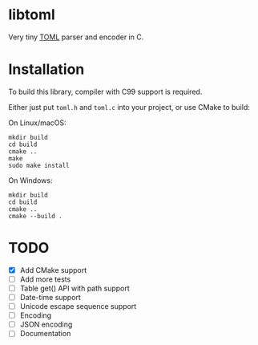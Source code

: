 # libtoml
Very tiny [TOML](https://github.com/toml-lang/toml) parser and encoder in C.

# Installation

To build this library, compiler with C99 support is required.

Either just put `toml.h` and `toml.c` into your project, or use CMake to build:

On Linux/macOS:

    mkdir build
    cd build
    cmake ..
    make
    sudo make install

On Windows:

    mkdir build
    cd build
    cmake ..
    cmake --build .

# TODO

- [x] Add CMake support
- [ ] Add more tests
- [ ] Table get() API with path support
- [ ] Date-time support
- [ ] Unicode escape sequence support
- [ ] Encoding
- [ ] JSON encoding
- [ ] Documentation
